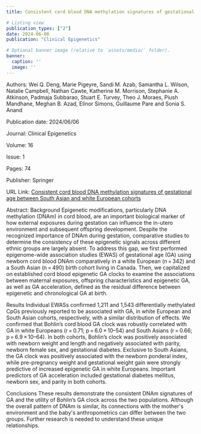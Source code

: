 ```yaml
---
title: Consistent cord blood DNA methylation signatures of gestational age between South Asian and white European cohorts

# Listing view
publication_types: ["2"]
date: 2024-06-06
publication: "Clinical Epigenetics"

# Optional banner image (relative to `assets/media/` folder).
banner:
  caption: ''
  image: ''
---
```

Authors: Wei Q. Deng, Marie Pigeyre, Sandi M. Azab, Samantha L. Wilson, Natalie Campbell, Nathan Cawte, Katherine M. Morrison, Stephanie A. Atkinson, Padmaja Subbarao, Stuart E. Turvey, Theo J. Moraes, Piush Mandhane, Meghan B. Azad, Elinor Simons, Guillaume Pare and Sonia S. Anand

Publication date: 2024/06/06

Journal: Clinical Epigenetics

Volume: 16

Issue: 1

Pages: 74

Publisher: Springer

URL Link: [Consistent cord blood DNA methylation signatures of gestational age between South Asian and white European cohorts](https://link.springer.com/article/10.1186/s13148-024-01684-0)

Abstract: 
Background
Epigenetic modifications, particularly DNA methylation (DNAm) in cord blood, are an important biological marker of how external exposures during gestation can influence the in-utero environment and subsequent offspring development. Despite the recognized importance of DNAm during gestation, comparative studies to determine the consistency of these epigenetic signals across different ethnic groups are largely absent. To address this gap, we first performed epigenome-wide association studies (EWAS) of gestational age (GA) using newborn cord blood DNAm comparatively in a white European (n = 342) and a South Asian (n = 490) birth cohort living in Canada. Then, we capitalized on established cord blood epigenetic GA clocks to examine the associations between maternal exposures, offspring characteristics and epigenetic GA, as well as GA acceleration, defined as the residual difference between epigenetic and chronological GA at birth.

Results
Individual EWASs confirmed 1,211 and 1,543 differentially methylated CpGs previously reported to be associated with GA, in white European and South Asian cohorts, respectively, with a similar distribution of effects. We confirmed that Bohlin’s cord blood GA clock was robustly correlated with GA in white Europeans (r = 0.71; p = 6.0 × 10–54) and South Asians (r = 0.66; p = 6.9 × 10–64). In both cohorts, Bohlin’s clock was positively associated with newborn weight and length and negatively associated with parity, newborn female sex, and gestational diabetes. Exclusive to South Asians, the GA clock was positively associated with the newborn ponderal index, while pre-pregnancy weight and gestational weight gain were strongly predictive of increased epigenetic GA in white Europeans. Important predictors of GA acceleration included gestational diabetes mellitus, newborn sex, and parity in both cohorts.

Conclusions
These results demonstrate the consistent DNAm signatures of GA and the utility of Bohlin’s GA clock across the two populations. Although the overall pattern of DNAm is similar, its connections with the mother's environment and the baby's anthropometrics can differ between the two groups. Further research is needed to understand these unique relationships.